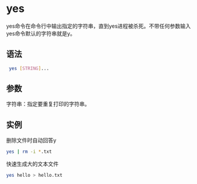 # yes

yes命令在命令行中输出指定的字符串，直到yes进程被杀死。不带任何参数输入yes命令默认的字符串就是y。

## 语法
```bash
 yes [STRING]...
```

## 参数

字符串：指定要重复打印的字符串。

## 实例

删除文件时自动回答y
```bash
yes | rm -i *.txt 
```

快速生成大的文本文件
```bash
yes hello > hello.txt
```
